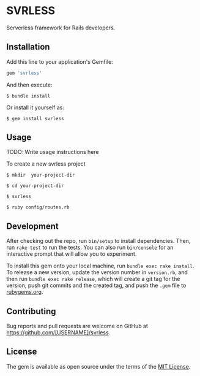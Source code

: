 # SVRLESS

Serverless framework for Rails developers.

## Installation

Add this line to your application's Gemfile:

```ruby
gem 'svrless'
```

And then execute:

    $ bundle install

Or install it yourself as:

    $ gem install svrless

## Usage

TODO: Write usage instructions here

To create a new svrless project
    
    $ mkdir  your-project-dir

    $ cd your-project-dir
    
    $ svrless

    $ ruby config/routes.rb 

## Development

After checking out the repo, run `bin/setup` to install dependencies. Then, run `rake test` to run the tests. You can also run `bin/console` for an interactive prompt that will allow you to experiment.

To install this gem onto your local machine, run `bundle exec rake install`. To release a new version, update the version number in `version.rb`, and then run `bundle exec rake release`, which will create a git tag for the version, push git commits and the created tag, and push the `.gem` file to [rubygems.org](https://rubygems.org).

## Contributing

Bug reports and pull requests are welcome on GitHub at https://github.com/[USERNAME]/svrless.

## License

The gem is available as open source under the terms of the [MIT License](https://opensource.org/licenses/MIT).
